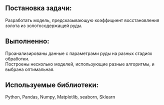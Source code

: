 ## Постановка задачи:
Разработать модель, предсказывающую коэффициент восстановления золота из золотосодержащей руды. 
## Выполненно:
Проанализированы данные с параметрами руды на разных стадиях обработки.  
Построены несколько моделей, использующие разные алгоритмы, и выбрана оптимальная. 
## Используемые библиотеки:
Python, Pandas, Numpy, Matplotlib, seaborn, Sklearn
